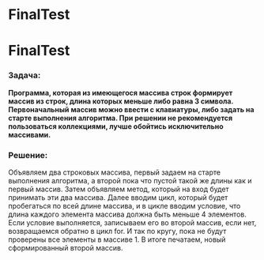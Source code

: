 # FinalTest

# FinalTest

### Задача:
**Программа, которая из имеющегося массива строк формирует массив из строк, длина которых меньше либо равна 3 символа.
Первоначальный массив можно ввести с клавиатуры, либо задать на старте выполнения алгоритма.
При решении не рекомендуется пользоваться коллекциями, лучше обойтись исключительно массивами.**

### Решение:
Объявляем два строковых массива, первый задаем на старте выполнения алгоритма, а второй пока что пустой такой же длины как и первый массив. Затем объявляем метод, который на вход будет принимать эти два массива. Далее вводим цикл, который будет пробегаться по всей длине массива, и в цикле вводим условие, что длина каждого элемента массива должна быть меньше 4 элементов. Если условие выполняется, записываем его во второй массив, если нет, возвращаемся обратно в цикл for. И так по кругу, пока не будут проверены все элементы в массиве 1. В итоге печатаем, новый сформированный второй массив.
